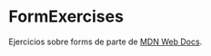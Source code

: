 # FormExercises

Ejercicios sobre forms de parte de [MDN Web Docs](https://developer.mozilla.org/en-US/).
